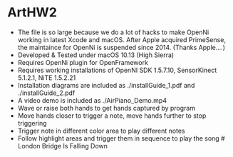 # ArtHW2
- The file is so large because we do a lot of hacks to make OpenNi working in latest Xcode and macOS. After Apple acquired PrimeSense, the maintaince for OpenNi is suspended since 2014. (Thanks Apple....) 
- Developed & Tested under macOS 10.13 (High Sierra)
- Requires OpenNi plugin for OpenFramework
- Requires working installations of OpenNI SDK 1.5.7.10, SensorKinect 5.1.2.1, NiTE 1.5.2.21
- Installation diagrams are included as ./installGuide_1.pdf and ./installGuide_2.pdf
- A video demo is included as ./AirPiano_Demo.mp4
- Wave or raise both hands to get hands captured by program
- Move hands closer to trigger a note, move hands further to stop triggering
- Trigger note in different color area to play different notes
- Follow highlight areas and trigger them in sequence to play the song # London Bridge Is Falling Down
